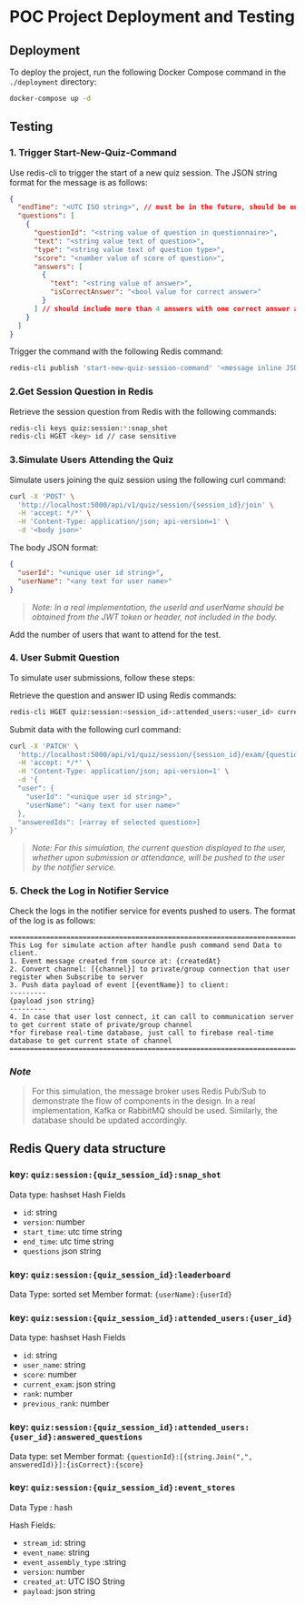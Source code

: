 # POC Project Deployment and Testing

## Deployment

To deploy the project, run the following Docker Compose command in the `./deployment` directory:

```bash
docker-compose up -d
```

## Testing

### 1. Trigger Start-New-Quiz-Command

Use redis-cli to trigger the start of a new quiz session. The JSON string format for the message is as follows:

```json
{
  "endTime": "<UTC ISO string>", // must be in the future, should be one month from today
  "questions": [
    {
      "questionId": "<string value of question in questionnaire>",
      "text": "<string value text of question>",
      "type": "<string value text of question type>",
      "score": "<number value of score of question>",
      "answers": [
        {
          "text": "<string value of answer>",
          "isCorrectAnswer": "<bool value for correct answer>"
        }
      ] // should include more than 4 answers with one correct answer and the rest false
    }
  ]
}
```

Trigger the command with the following Redis command:

```bash
redis-cli publish 'start-new-quiz-session-command' '<message inline JSON string>'
```

### 2.Get Session Question in Redis

Retrieve the session question from Redis with the following commands:

```bash
redis-cli keys quiz:session:*:snap_shot
redis-cli HGET <key> id // case sensitive
```

### 3.Simulate Users Attending the Quiz

Simulate users joining the quiz session using the following curl command:

```bash
curl -X 'POST' \
  'http://localhost:5000/api/v1/quiz/session/{session_id}/join' \
  -H 'accept: */*' \
  -H 'Content-Type: application/json; api-version=1' \
  -d '<body json>'
```

The body JSON format:

```json
{
  "userId": "<unique user id string>",
  "userName": "<any text for user name>"
}
```

> _Note: In a real implementation, the userId and userName should be obtained from the JWT token or header, not included in the body._

Add the number of users that want to attend for the test.

### 4. User Submit Question

To simulate user submissions, follow these steps:

Retrieve the question and answer ID using Redis commands:

```bash
redis-cli HGET quiz:session:<session_id>:attended_users:<user_id> current_exam
```

Submit data with the following curl command:

```bash
curl -X 'PATCH' \
  'http://localhost:5000/api/v1/quiz/session/{session_id}/exam/{question_id}' \
  -H 'accept: */*' \
  -H 'Content-Type: application/json; api-version=1' \
  -d '{
  "user": {
    "userId": "<unique user id string>",
    "userName": "<any text for user name>"
  },
  "answeredIds": [<array of selected question>]
}'
```

> _Note: For this simulation, the current question displayed to the user, whether upon submission or attendance, will be pushed to the user by the notifier service._

### 5. Check the Log in Notifier Service

Check the logs in the notifier service for events pushed to users. The format of the log is as follows:

```plaintext
======================================================================================================
This Log for simulate action after handle push command send Data to client.
1. Event message created from source at: {createdAt}
2. Convert channel: [{channel}] to private/group connection that user register when Subscribe to server
3. Push data payload of event [{eventName}] to client: 
---------
{payload json string}
---------
4. In case that user lost connect, it can call to communication server to get current state of private/group channel 
*for firebase real-time database, just call to firebase real-time database to get current state of channel
======================================================================================================
```

### *Note*

> For this simulation, the message broker uses Redis Pub/Sub to demonstrate the flow of components in the design. In a real implementation, Kafka or RabbitMQ should be used. Similarly, the database should be updated accordingly.

## Redis Query data structure

### key: `quiz:session:{quiz_session_id}:snap_shot`

Data type: hashset
Hash Fields

- `id`: string
- `version`: number
- `start_time`: utc time string
- `end_time`: utc time string
- `questions` json string

### key: `quiz:session:{quiz_session_id}:leaderboard`

Data Type: sorted set
Member format: `{userName}:{userId}`

### key: `quiz:session:{quiz_session_id}:attended_users:{user_id}`

Data type: hashset
Hash Fields

- `id`: string
- `user_name`: string
- `score`: number
- `current_exam`: json string
- `rank`: number
- `previous_rank`: number

### key: `quiz:session:{quiz_session_id}:attended_users:{user_id}:answered_questions`

Data type: set
Member format: `{questionId}:[{string.Join(",", answeredId)}]:{isCorrect}:{score}`

### key: `quiz:session:{quiz_session_id}:event_stores`

Data Type : hash

Hash Fields:

- `stream_id`: string
- `event_name`: string
- `event_assembly_type` :string
- `version`: number
- `created_at`: UTC ISO String
- `payload`: json string

